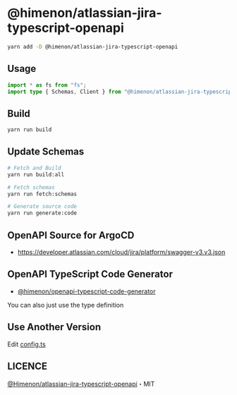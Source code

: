 # @himenon/atlassian-jira-typescript-openapi

```bash
yarn add -D @himenon/atlassian-jira-typescript-openapi
```

## Usage

```ts
import * as fs from "fs";
import type { Schemas, Client } from "@himenon/atlassian-jira-typescript-openapi/v3";
```

## Build

```ts
yarn run build
```

## Update Schemas

```bash
# Fetch and Build
yarn run build:all

# Fetch schemas
yarn run fetch:schemas

# Generate source code
yarn run generate:code
```

## OpenAPI Source for ArgoCD

- <https://developer.atlassian.com/cloud/jira/platform/swagger-v3.v3.json>

## OpenAPI TypeScript Code Generator

- [@himenon/openapi-typescript-code-generator](https://github.com/Himenon/openapi-typescript-code-generator)

You can also just use the type definition

## Use Another Version

Edit [config.ts](./scripts/config.ts)

## LICENCE

[@Himenon/atlassian-jira-typescript-openapi](https://github.com/Himenon/atlassian-jira-typescript-openapi)・MIT
